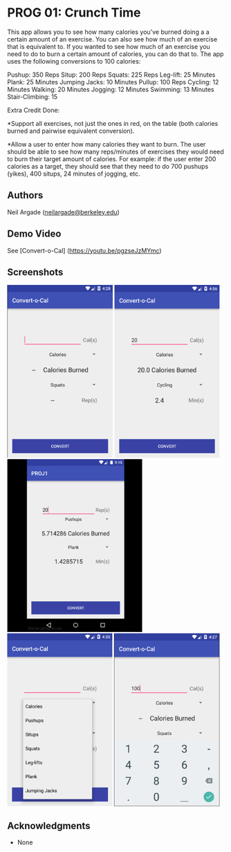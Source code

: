 # PROG 01: Crunch Time

This app allows you to see how many calories you've burned doing a a certain amount of an exercise.  You can also see how much of an exercise that is equivalent to.  If you wanted to see how much of an exercise you need to do to burn a certain amount of calories, you can do that to.  The app uses the following conversions to 100 calories:

Pushup: 350 Reps
Situp: 200 Reps
Squats: 225 Reps
Leg-lift: 25 Minutes
Plank: 25 Minutes
Jumping Jacks: 10 Minutes
Pullup: 100 Reps
Cycling: 12 Minutes
Walking: 20 Minutes
Jogging: 12 Minutes
Swimming: 13 Minutes
Stair-Climbing: 15 

Extra Credit Done:

*Support all exercises, not just the ones in red, on the table (both calories burned and pairwise equivalent conversion).

*Allow a user to enter how many calories they want to burn. The user should be able to see how many reps/minutes of exercises they would need to burn their target amount of calories. For example: if the user enter 200 calories as a target, they should see that they need to do 700 pushups (yikes), 400 situps, 24 minutes of jogging, etc.

## Authors

Neil Argade ([neilargade@berkeley.edu](mailto:neilargade@berkeley.edu))

## Demo Video

See [Convert-o-Cal] (https://youtu.be/pgzseJzMYmc)

## Screenshots

<img src="screenshots/welcome.png" height="400" alt="Main"/>

<img src="screenshots/convert.png" height="400" alt="Convert"/>

<img src="screenshots/convert2.png" height="400" alt="Convert"/>

<img src="screenshots/slider.png" height="400" alt="Slider"/>

<img src="screenshots/numKey.png" height="400" alt="NumPad Keyboard"/>

## Acknowledgments

* None